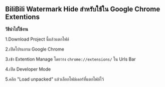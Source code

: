 ## **BiliBili Watermark Hide สำหรับใช้ใน Google Chrome Extentions**
**วิธีนำไปใช้งาน**

1.Download Project นี้แล้วแตกไฟล์

2.เปิดโปรแกรม Google Chrome

3.เข้า Extention Manage โดยวาง `chrome://extensions/` ใน Urls Bar

4.เปิด Developer Mode

5.คลิก "Load unpacked" แล้วเลือกโฟล์เดอร์ที่แตกไฟล์ไว้